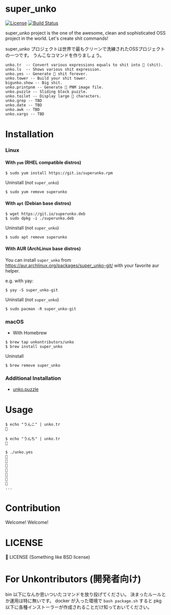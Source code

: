 super_unko
===========================================
[![License](https://img.shields.io/badge/license-%F0%9F%92%A9-orange.svg)](./LICENSE)
[![Build Status](https://travis-ci.org/unkontributors/super_unko.svg?branch=master)](https://travis-ci.org/greymd/super_unko)

super_unko project is the one of the awesome, clean and sophisticated OSS project in the world.
Let's create shit commands!

super_unko プロジェクトは世界で最もクリーンで洗練されたOSSプロジェクトの一つです。
うんこなコマンドを作りましょう。

```
unko.tr  -- Convert various expressions equals to shit into 💩 (shit).
unko.ls  -- Shows various shit expression.
unko.yes -- Generate 💩 shit forever.
unko.tower -- Build your shit tower.
bigunko.show -- Big shit.
unko.printpnm -- Generate 💩 PNM image file.
unko.puzzle -- Sliding block puzzle.
unko.toilet -- Display large 💩 characters.
unko.grep -- TBD
unko.date -- TBD
unko.awk -- TBD
unko.xargs -- TBD
```

Installation
========================

### Linux

#### With `yum` (RHEL compatible distros)

```
$ sudo yum install https://git.io/superunko.rpm
```

Uninstall (not `super_unko`)

```
$ sudo yum remove superunko
```


#### With `apt` (Debian base distros)

```
$ wget https://git.io/superunko.deb
$ sudo dpkg -i ./superunko.deb
```

Uninstall (not `super_unko`)

```
$ sudo apt remove superunko
```

#### With AUR (ArchLinux base distros)

You can install `super_unko` from https://aur.archlinux.org/packages/super_unko-git/ with your favorite aur helper.

e.g. with yay:

```
$ yay -S super_unko-git
```

Uninstall (not `super_unko`)

```
$ sudo pacman -R super_unko-git
```

### macOS

* With Homebrew

```
$ brew tap unkontributors/unko
$ brew install super_unko
```

Uninstall

```
$ brew remove super_unko
```

### Additional Installation

- [unko.puzzle](./doc/unko.puzzle.md)

Usage
========================

```
$ echo "うんこ" | unko.tr
💩

$ echo "うんち" | unko.tr
💩

$ ./unko.yes
💩
💩
💩
💩
💩
💩
💩
...
```

Contribution
========================
Welcome! Welcome!

LICENSE
==============
💩 LICENSE
 (Something like BSD license)

For Unkontributors (開発者向け)
========================
bin 以下になんか思いついたコマンドを放り投げてください。
決まったルールとか運用は特に無いです。
docker が入った環境で `bash package.sh` すると pkg 以下に各種インストーラーが作成されることだけ知っておいてください。
